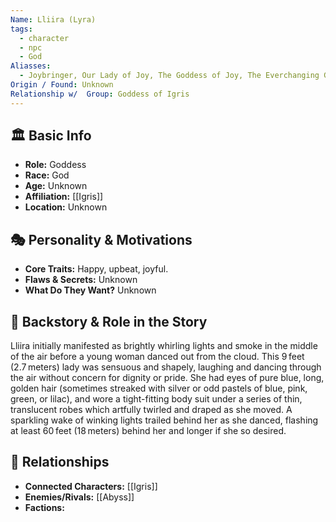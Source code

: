 ```yaml
---
Name: Lliira (Lyra)
tags:
  - character
  - npc
  - God
Aliasses:
  - Joybringer, Our Lady of Joy, The Goddess of Joy, The Everchanging Goddess, Mistress of Revels
Origin / Found: Unknown
Relationship w/  Group: Goddess of Igris
---
```

## 🏛️ Basic Info
- **Role:** Goddess
- **Race:** God
- **Age:** Unknown
- **Affiliation:** [[Igris]]  
- **Location:** Unknown  

## 🎭 Personality & Motivations
- **Core Traits:** Happy, upbeat, joyful.
- **Flaws & Secrets:** Unknown
- **What Do They Want?** Unknown

## 📖 Backstory & Role in the Story
Lliira initially manifested as brightly whirling lights and smoke in the middle of the air before a young woman danced out from the cloud. This 9 feet (2.7 meters) lady was sensuous and shapely, laughing and dancing through the air without concern for dignity or pride. She had eyes of pure blue, long, golden hair (sometimes streaked with silver or odd pastels of blue, pink, green, or lilac), and wore a tight-fitting body suit under a series of thin, translucent robes which artfully twirled and draped as she moved. A sparkling wake of winking lights trailed behind her as she danced, flashing at least 60 feet (18 meters) behind her and longer if she so desired.

## 🔗 Relationships
- **Connected Characters:** [[Igris]]
- **Enemies/Rivals:** [[Abyss]]
- **Factions:** 


